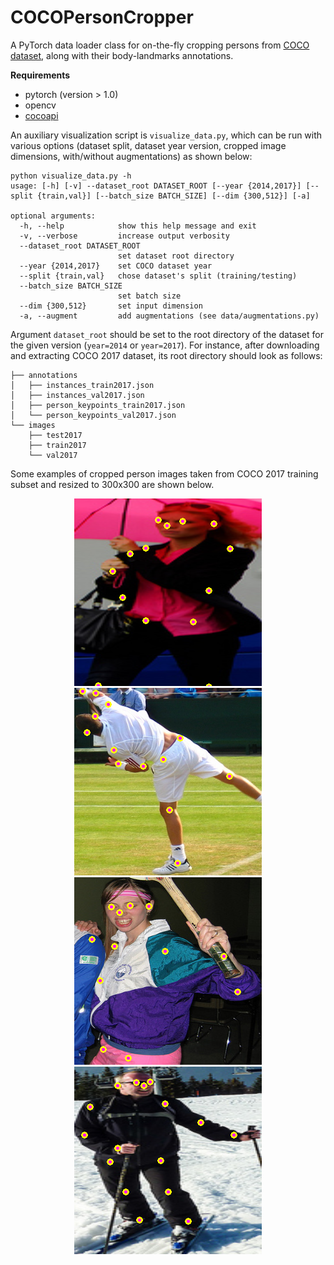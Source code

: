 # COCOPersonCropper

A PyTorch data loader class for on-the-fly cropping persons from [COCO dataset](http://cocodataset.org/#home), along with their body-landmarks annotations.

**Requirements**

- pytorch (version > 1.0)
- opencv
- [cocoapi](https://github.com/cocodataset/cocoapi)

An auxiliary visualization script is `visualize_data.py`, which can be run with various options (dataset split, dataset year version, cropped image dimensions, with/without augmentations) as shown below:

~~~
python visualize_data.py -h
usage: [-h] [-v] --dataset_root DATASET_ROOT [--year {2014,2017}] [--split {train,val}] [--batch_size BATCH_SIZE] [--dim {300,512}] [-a]

optional arguments:
  -h, --help            show this help message and exit
  -v, --verbose         increase output verbosity
  --dataset_root DATASET_ROOT
                        set dataset root directory
  --year {2014,2017}    set COCO dataset year
  --split {train,val}   chose dataset's split (training/testing)
  --batch_size BATCH_SIZE
                        set batch size
  --dim {300,512}       set input dimension
  -a, --augment         add augmentations (see data/augmentations.py)
~~~



Argument `dataset_root` should be set to the root directory of the dataset for the given version (`year=2014` or `year=2017`). For instance, after downloading and extracting COCO 2017 dataset, its root directory should look as follows:

~~~
├── annotations
│   ├── instances_train2017.json
│   ├── instances_val2017.json
│   ├── person_keypoints_train2017.json
│   └── person_keypoints_val2017.json
└── images
    ├── test2017
    ├── train2017
    └── val2017
~~~



Some examples of cropped person images taken from COCO 2017 training subset and resized to 300x300 are shown below.

<p align="center">
  <img width="300" height="300" src="./examples/example_1.png"></img>
  <img width="300" height="300" src="./examples/example_2.png"></img>
  <img width="300" height="300" src="./examples/example_3.png"></img>
  <img width="300" height="300" src="./examples/example_4.png"></img>
</p>

